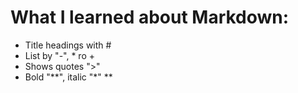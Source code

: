 
# What I learned about Markdown:
- Title headings with #
- List by "-", * ro +
- Shows quotes ">"
- Bold "**", italic "*" **

